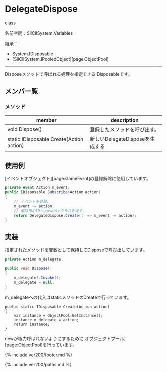 # DelegateDispose

class

名前空間：SilCilSystem.Variables

継承：
- System.IDisposable
- [SilCilSystem.IPooledObject][page:ObjectPool]

---

Disposeメソッドで呼ばれる処理を指定できるIDisposableです。

## メンバ一覧

### メソッド

|member|description|
|-|-|
|void Dispose()|登録したメソッドを呼び出す。|
|static IDisposable Create(Action action)|新しいDelegateDisposeを生成する|

## 使用例

[イベントオブジェクト][page:GameEvent]の登録解除に使用しています。

```cs
private event Action m_event;
public IDisposable Subscribe(Action action)
{
    // イベントを登録.
    m_event += action;
    // 解除用のIDisposableクラスを返す.
    return DelegateDispose.Create(() => m_event -= action);
}
```

## 実装

指定されたメソッドを変数として保持してDisposeで呼び出しています。

```cs
private Action m_delegate;

public void Dispose()
{
    m_delegate?.Invoke();
    m_delegate = null;
}
```

m_delegateへの代入はstaticメソッドのCreateで行っています。

```
public static IDisposable Create(Action action)
{
    var instance = ObjectPool.GetInstance();
    instance.m_delegate = action;
    return instance;
}
```

newが極力呼ばれないようにするために[オブジェクトプール][page:ObjectPool]を行っています。

<!--- footer --->

{% include ver200/footer.md %}

<!--- 参照 --->

{% include ver200/paths.md %}
